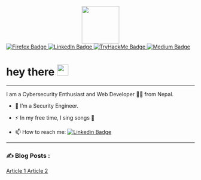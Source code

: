 <div id="header" align="center">
  <img src="https://media.giphy.com/media/gjrYDwbjnK8x36xZIO/giphy.gif" width="100"/>
</div>

<div id="badges">
<a href="http://hritikthapa.com.np/">
    <img src="https://img.shields.io/badge/Website-caeec2?logo=firefox&logoColor=black&style=for-the-badge" alt="Firefox Badge"/>
  </a>
  <a href="https://www.linkedin.com/in/hritik-thapa-b729071a7/">
    <img src="https://img.shields.io/badge/LinkedIn-0072b1?logo=linkedin&logoColor=white&style=for-the-badge" alt="LinkedIn Badge"/>
  </a>
  <a href="https://tryhackme.com/p/teezme">
   <img src="https://img.shields.io/badge/TryHackMe-151e3d?logo=tryhackme&logoColor=white&style=for-the-badge" alt="TryHackMe Badge"/>
  </a>
  <a href="https://medium.com/@hritkmjth">
   <img src="https://img.shields.io/badge/Medium-f1ded9?logo=medium&logoColor=black&style=for-the-badge" alt="Medium Badge"/>
  </a>
</div>
<h1>
  hey there
  <img src="https://media.giphy.com/media/hvRJCLFzcasrR4ia7z/giphy.gif" width="30px"/>
</h1>

---

I am a Cybersecurity Enthusiast and Web Developer :man_technologist: from Nepal.

- :telescope: I’m a Security Engineer.

- :zap: In my free time, I sing songs :guitar: 

- :mailbox: How to reach me:   [![Linkedin Badge](https://img.shields.io/badge/-LinkedIn-blue?style=flat&logo=Linkedin&logoColor=white)](https://www.linkedin.com/in/hritik-thapa-b729071a7)

---

### :writing_hand: Blog Posts :

<a href="https://kucc.ku.edu.np/2020/12/time-to-fasten-our-seatbelts/">
Article 1
</a>

<a href="https://medium.com/@hritkmjth/kanban-the-details-4be1fec2e98a">
Article 2
</a>

